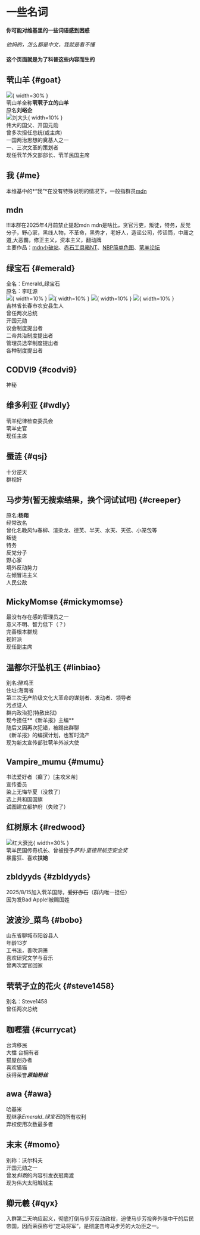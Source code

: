 # 一些名词
#### 你可能对维基里的一些词语感到困惑<br>
*他妈的，怎么都是中文，我就是看不懂*<br>
#### 这个页面就是为了科普这些内容而生的<br>
## 茕山羊 {#goat}
![](https://img.wsmdn.dpdns.org/img/goat.jpg){ width=30% }  
茕山羊全称**茕茕孑立的山羊**  
原名**刘峪企**  
![刘大头](https://img.wsmdn.dpdns.org/img/real_goat.png){ width=10% }    
伟大的国父、开国元勋  
曾多次担任总统(或主席)  
一国两治思想的奠基人之一  
一、三次文革的策划者  
现任茕羊外交部部长、茕羊民国主席  

## 我 {#me}
本维基中的*“我”*在没有特殊说明的情况下，一般指群员[mdn](#mdn)    

## mdn
!!!本群在2025年4月前禁止提起mdn
mdn是啥比，贪官污吏，叛徒，特务，反党分子，野心家，黑线人物，不革命，黑秀才，老好人，造谣公司，传话筒，中庸之道,大恶霸，修正主义，资本主义，翻动牌  
主要作品：[mdn小破站](https://www.wsmdn.top)、[赤石工具箱NT](https://github.com/nomdn/EatRedstoneNT)、[NBP简单色图](https://github.com/nomdn/nonebot-plugin-simple-setu)、[茕羊论坛](https://bbs.goatproject.qzz.io/)
 
## 绿宝石 {#emerald}
全名：Emerald_绿宝石  
原名：李旺源  
![](https://img.wsmdn.dpdns.org/img/emer.jpeg){ width=10% } ![](https://img.wsmdn.dpdns.org/img/emer_cat.jpg){ width=10% } ![](https://img.wsmdn.dpdns.org/img/emer_leg.jpg){ width=10% } ![](https://img.wsmdn.dpdns.org/img/emer_half_body.jpeg){ width=10% }   
吉林省长春市农安县生人   
曾任两次总统    
开国元勋  
议会制度提出者  
二帝共治制度提出者  
管理员选举制度提出者  
各种制度提出者

## CODVI9 {#codvi9}
神秘  

## 维多利亚 {#wdly}
茕羊纪律检查委员会  
茕羊史官  
现任主席  

## 蜃涟 {#qsj}
十分逆天  
群视奸  

## 马步芳(暂无搜索结果，换个词试试吧) {#creeper}
原名:**杨翔**  
经常改名  
曾化名晚风fu春柳、渲染龙、德芙、半天、水天、天弦、小笼包等  
叛徒  
特务  
反党分子  
野心家  
境外反动势力   
左倾冒进主义  
人民公敌  

## MickyMomse {#mickymomse}
最没有存在感的管理员之一  
意义不明、智力低下（？）  
完善根本群规  
视奸派  
现任副主席  

## 温都尔汗坠机王 {#linbiao}
别名:醉鸡王  
住址:海南省  
第三次无产阶级文化大革命的谋划者、发动者、领导者  
污点证人  
群内政治犯(特赦出狱)  
现今担任**《新羊报》主编**  
随后又因再次犯错，被踢出群聊  
《新羊报》的编撰计划，也暂时流产  
现为新太宣传部驻茕羊外派大使  

## Vampire_mumu {#mumu}
书法爱好者（癫了）[主攻米芾]  
宣传委员  
染上无悔华夏（没救了）  
选上共和国国旗  
试图建立都护府（失败了）   

## 红树原木 {#redwood}
![红大衰比](https://img.wsmdn.dpdns.org/img/红树原木.jpg){ width=30% }   
茕羊民国传奇机长、曾被授予*萨利·里德昂航空安全奖*    
暴露狂、喜欢**扶她**     

## zbldyyds {#zbldyyds}
2025/8/15加入茕羊国际，~~爱好赤石~~（群内唯一担任）<br>
因为发Bad Apple!被赐国姓  

## 波波沙_菜鸟 {#bobo}
山东省聊城市阳谷县人  
年龄13岁  
工书法，善吹洞箫  
喜欢研究文学与音乐  
曾两次罢官回家    

## 茕茕孑立的花火 {#steve1458}
别名：Steve1458  
曾任两次总统  

## 咖喱猫 {#currycat}  
台湾移民  
大擂 台拥有者  
猫屋创办者  
喜欢猫猫  
获得荣誉***原始粉丝***

## awa {#awa}  
哈基米  
现继承*Emerald_绿宝石*的所有权利  
弃权使用次数最多者  

## 末末 {#momo}  
别称：沃尔科夫  
开国元勋之一  
曾发*斜教*的内容引发衣冠南渡  
现为伟大太阳城城主  

## 卿元羲 {#qyx}
入群第二天响应起义，彻底打倒马步芳反动政权，迫使马步芳投奔外强中干的后民帝国，因而荣获称号“定马将军”，是彻底击垮马步芳的大功臣之一。  

<script src="/js/dist/autoload.js"></script>
 <script>
// 页面加载完成后开始定期执行
window.addEventListener('load', () => {
  console.log("Live2D waifu script loaded.");
  
  // 初始执行一次
  updateWaifuStyle();

  // 每隔 1 秒检查一次 modelId 是否发生变化（例如其他脚本修改了 localStorage）
  setInterval(() => {
    console.log("running");
    updateWaifuStyle();
  }, 1000);
});
  </script>
<div id="giscus"></div>
<script src="https://giscus.app/client.js"
        data-repo="nomdn/GoatBook-Source"
        data-repo-id="R_kgDOPXYjCw"
        data-category="General"
        data-category-id="DIC_kwDOPXYjC84Ctwim"
        data-mapping="title"
        data-strict="0"
        data-reactions-enabled="1"
        data-emit-metadata="0"
        data-input-position="top"
        data-theme="preferred_color_scheme"
        data-lang="zh-CN"
        crossorigin="anonymous"
        async>
</script>


